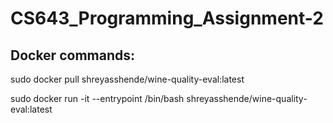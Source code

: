# CS643_Programming_Assignment-2


## Docker commands:

sudo docker pull shreyasshende/wine-quality-eval:latest


sudo docker run -it --entrypoint /bin/bash shreyasshende/wine-quality-eval:latest



